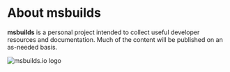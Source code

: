 # About msbuilds

**msbuilds** is a personal project intended to collect useful developer resources and documentation. Much of the content will be published on an as-needed basis.

![msbuilds.io logo](/logo_darkfill.svg)
